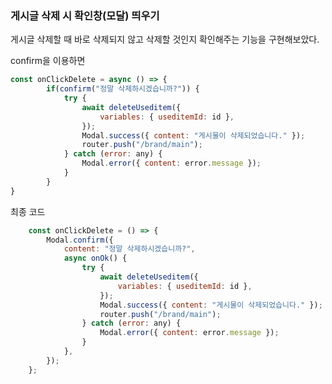 ### 게시글 삭제 시 확인창(모달) 띄우기

게시글 삭제할 때 바로 삭제되지 않고 삭제할 것인지 확인해주는 기능을 구현해보았다.

confirm을 이용하면

```javascript
const onClickDelete = async () => {
		if(confirm("정말 삭제하시겠습니까?")) {
			try {
				await deleteUseditem({
					variables: { useditemId: id },
				});
				Modal.success({ content: "게시물이 삭제되었습니다." });
				router.push("/brand/main");
			} catch (error: any) {
				Modal.error({ content: error.message });
			}
		}
}
```

최종 코드
```javascript
	const onClickDelete = () => {
		Modal.confirm({
			content: "정말 삭제하시겠습니까?",
			async onOk() {
				try {
					await deleteUseditem({
						variables: { useditemId: id },
					});
					Modal.success({ content: "게시물이 삭제되었습니다." });
					router.push("/brand/main");
				} catch (error: any) {
					Modal.error({ content: error.message });
				}
			},
		});
	};
```
